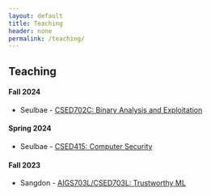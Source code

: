 ```yaml
---
layout: default
title: Teaching
header: none
permalink: /teaching/
---
```


## **Teaching**

#### Fall 2024
* Seulbae - [CSED702C: Binary Analysis and Exploitation](/teaching/csed702c/2024fa)

#### Spring 2024
* Seulbae - [CSED415: Computer Security](/teaching/csed415/2024sp)

#### Fall 2023
* Sangdon - [AIGS703L/CSED703L: Trustworthy ML](https://sangdon.github.io/teaching/tml-2023-fall/)

